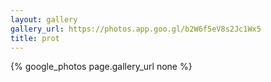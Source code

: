 ```yaml
---
layout: gallery
gallery_url: https://photos.app.goo.gl/b2W6f5eV8s2Jc1Wx5
title: prot
---
```


{% google_photos page.gallery_url none %}
